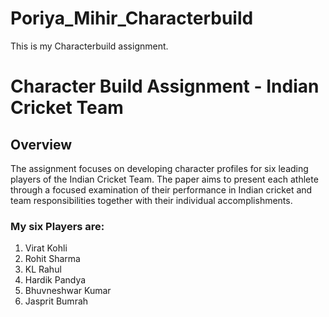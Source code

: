 # Poriya_Mihir_Characterbuild
This is my Characterbuild assignment.

# Character Build Assignment - Indian Cricket Team
## Overview
The assignment focuses on developing character profiles for six leading players of the Indian Cricket Team. The paper aims to present each athlete through a focused examination of their performance in Indian cricket and team responsibilities together with their individual accomplishments.

### My six Players are:
1. Virat Kohli
2. Rohit Sharma
3. KL Rahul
4. Hardik Pandya
5. Bhuvneshwar Kumar
6. Jasprit Bumrah